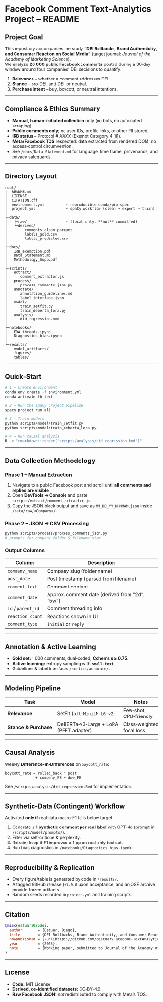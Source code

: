 # Facebook Comment Text‑Analytics Project – README

## Project Goal  
This repository accompanies the study **“DEI Rollbacks, Brand Authenticity, and Consumer Reaction on Social Media”** (target journal: _Journal of the Academy of Marketing Science_).  
We analyze **20 000 public Facebook comments** posted during a 30‑day window around four companies’ DEI decisions to quantify:

1. **Relevance** – whether a comment addresses DEI.  
2. **Stance** – pro‑DEI, anti‑DEI, or neutral.  
3. **Purchase intent** – buy, boycott, or neutral intentions.  

---

## Compliance & Ethics Summary  
* **Manual, human‑initiated collection** only (no bots, no automated scraping).  
* **Public comments only**; no user IDs, profile links, or other PII stored.  
* **IRB status** – Protocol # _XXXX_ (Exempt Category 4 [ii]).  
* **Meta/Facebook TOS** respected: data extracted from rendered DOM; no access‑control circumvention.  
* See `/docs/Data_Statement.md` for language, time frame, provenance, and privacy safeguards.  

---

## Directory Layout  

```text
root/
│  README.md
│  LICENSE
│  CITATION.cff
│  environment.yml          ← reproducible conda/pip spec
│  project.yml              ← spaCy workflow (clean → export → train)
│
├─data/
│   ├─raw/                  ← (local only, **not** committed)
│   └─derived/
│        comments_clean.parquet
│        labels_gold.csv
│        labels_predicted.csv
│
├─docs/
│   IRB_exemption.pdf
│   Data_Statement.md
│   Methodology_Supp.pdf
│
├─scripts/
│   extract/
│      comment_extractor.js
│   process/
│      process_comments_json.py
│   annotate/
│      annotation_guidelines.md
│      label_interface.json
│   model/
│      train_setfit.py
│      train_deberta_lora.py
│   analysis/
│      did_regression.Rmd
│
├─notebooks/
│   EDA_threads.ipynb
│   Diagnostics_bias.ipynb
│
└─results/
    model_artifacts/
    figures/
    tables/
```

---

## Quick‑Start  

```bash
# 1 – Create environment
conda env create -f environment.yml
conda activate fb-text

# 2 – Run the spaCy project pipeline
spacy project run all

# 3 – Train models
python scripts/model/train_setfit.py
python scripts/model/train_deberta_lora.py

# 4 – Run causal analysis
R -e "rmarkdown::render('scripts/analysis/did_regression.Rmd')"
```

---

## Data Collection Methodology  

### Phase 1 – Manual Extraction  
1. Navigate to a public Facebook post and scroll until **all comments and replies are visible**.  
2. Open **DevTools → Console** and paste `scripts/extract/comment_extractor.js`.  
3. Copy the JSON block output and save as `MM_DD_YY_HHMMAM.json` inside `/data/raw/<Company>/`.  

### Phase 2 – JSON → CSV Processing  

```bash
python scripts/process/process_comments_json.py
# prompts for company folder & filename stem
```

### Output Columns  

| Column            | Description                                           |
|-------------------|-------------------------------------------------------|
| `company_name`    | Company slug (folder name)                            |
| `post_date`       | Post timestamp (parsed from filename)                 |
| `comment_text`    | Comment content                                       |
| `comment_date`    | Approx. comment date (derived from “2d”, “5w”)        |
| `id` / `parent_id`| Comment threading info                                |
| `reaction_count`  | Reactions shown in UI                                 |
| `comment_type`    | `initial` or `reply`                                  |

---

## Annotation & Active Learning  

* **Gold set:** 1 000 comments, dual‑coded; **Cohen’s κ ≥ 0.75**.  
* **Active learning:** entropy sampling with **`small‑text`**.  
* Guidelines & label interface: `/scripts/annotate/`.

---

## Modeling Pipeline  

| Task                 | Model                                  | Notes                                    |
|----------------------|----------------------------------------|------------------------------------------|
| **Relevance**        | SetFit (`all‑MiniLM‑L6‑v2`)            | Few‑shot, CPU‑friendly                   |
| **Stance & Purchase**| DeBERTa‑v3‑Large + LoRA (PEFT adapter) | Class‑weighted focal loss                |

---

## Causal Analysis  

Weekly **Difference‑in‑Differences** on `boycott_rate`:

```text
boycott_rate ~ rolled_back * post
              + company_FE + dow_FE
```

See `/scripts/analysis/did_regression.Rmd` for implementation.

---

## Synthetic‑Data (Contingent) Workflow  

Activated **only if** real‑data macro‑F1 falls below target.  

1. Generate **≤ 1 synthetic comment per real label** with GPT‑4o (prompt in `/scripts/model/prompts/`).  
2. Filter via self‑critique & perplexity.  
3. Retrain; keep if F1 improves ≥ 1 pp on real‑only test set.  
4. Run bias diagnostics in `/notebooks/Diagnostics_bias.ipynb`.

---

## Reproducibility & Replication  

* Every figure/table is generated by code in `/results/`.  
* A tagged GitHub release (`v1.0.0` upon acceptance) and an OSF archive provide frozen artifacts.  
* Random seeds recorded in `project.yml` and training scripts.

---

## Citation  

```bibtex
@misc{estuar2025dei,
  author       = {Estuar, Diego},
  title        = {DEI Rollbacks, Brand Authenticity, and Consumer Reaction on Facebook},
  howpublished = {\url{https://github.com/destuar/Facebook-TextAnalytics-Project}},
  year         = {2025},
  note         = {Working paper, submitted to Journal of the Academy of Marketing Science}
}
```

---

## License  

* **Code:** MIT License  
* **Derived, de‑identified datasets:** CC‑BY‑4.0  
* **Raw Facebook JSON:** _not_ redistributed to comply with Meta’s TOS.

